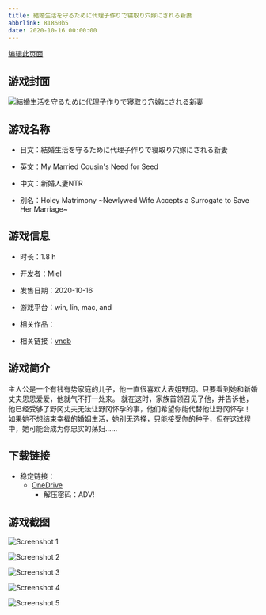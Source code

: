 ```yaml
---
title: 結婚生活を守るために代理子作りで寝取り穴嫁にされる新妻
abbrlink: 81860b5
date: 2020-10-16 00:00:00
---
```

[编辑此页面](https://github.com/ACG-3/ADV3-source/blob/main/source/_posts/games/%E7%B5%90%E5%A9%9A%E7%94%9F%E6%B4%BB%E3%82%92%E5%AE%88%E3%82%8B%E3%81%9F%E3%82%81%E3%81%AB%E4%BB%A3%E7%90%86%E5%AD%90%E4%BD%9C%E3%82%8A%E3%81%A7%E5%AF%9D%E5%8F%96%E3%82%8A%E7%A9%B4%E5%AB%81%E3%81%AB%E3%81%95%E3%82%8C%E3%82%8B%E6%96%B0%E5%A6%BB.md)

## 游戏封面

![結婚生活を守るために代理子作りで寝取り穴嫁にされる新妻](https://pan.timero.xyz/d/onedrive/img_lib_001/%E7%B5%90%E5%A9%9A%E7%94%9F%E6%B4%BB%E3%82%92%E5%AE%88%E3%82%8B%E3%81%9F%E3%82%81%E3%81%AB%E4%BB%A3%E7%90%86%E5%AD%90%E4%BD%9C%E3%82%8A%E3%81%A7%E5%AF%9D%E5%8F%96%E3%82%8A%E7%A9%B4%E5%AB%81%E3%81%AB%E3%81%95%E3%82%8C%E3%82%8B%E6%96%B0%E5%A6%BB_cover.avif)


## 游戏名称

- 日文：結婚生活を守るために代理子作りで寝取り穴嫁にされる新妻
- 英文：My Married Cousin's Need for Seed
- 中文：新婚人妻NTR

- 别名：Holey Matrimony ~Newlywed Wife Accepts a Surrogate to Save Her Marriage~


## 游戏信息

- 时长：1.8 h
- 开发者：Miel
- 发售日期：2020-10-16
- 游戏平台：win, lin, mac, and
- 相关作品：

- 相关链接：[vndb](https://vndb.org/v29329)


## 游戏简介

主人公是一个有钱有势家庭的儿子，他一直很喜欢大表姐野冈。只要看到她和新婚丈夫恩恩爱爱，他就气不打一处来。
就在这时，家族首领召见了他，并告诉他，他已经受够了野冈丈夫无法让野冈怀孕的事，他们希望你能代替他让野冈怀孕！
如果她不想结束幸福的婚姻生活，她别无选择，只能接受你的种子，但在这过程中，她可能会成为你忠实的荡妇......




## 下载链接

- 稳定链接：
    - [OneDrive](https://pan.timero.xyz/onedrive/adv_lib_001/%E7%B5%90%E5%A9%9A%E7%94%9F%E6%B4%BB%E3%82%92%E5%AE%88%E3%82%8B%E3%81%9F%E3%82%81%E3%81%AB%E4%BB%A3%E7%90%86%E5%AD%90%E4%BD%9C%E3%82%8A%E3%81%A7%E5%AF%9D%E5%8F%96%E3%82%8A%E7%A9%B4%E5%AB%81%E3%81%AB%E3%81%95%E3%82%8C%E3%82%8B%E6%96%B0%E5%A6%BB)
        - 解压密码：ADV!



## 游戏截图


![Screenshot 1](https://pan.timero.xyz/d/onedrive/img_lib_001/%E7%B5%90%E5%A9%9A%E7%94%9F%E6%B4%BB%E3%82%92%E5%AE%88%E3%82%8B%E3%81%9F%E3%82%81%E3%81%AB%E4%BB%A3%E7%90%86%E5%AD%90%E4%BD%9C%E3%82%8A%E3%81%A7%E5%AF%9D%E5%8F%96%E3%82%8A%E7%A9%B4%E5%AB%81%E3%81%AB%E3%81%95%E3%82%8C%E3%82%8B%E6%96%B0%E5%A6%BB_Screenshot_1.avif)

![Screenshot 2](https://pan.timero.xyz/d/onedrive/img_lib_001/%E7%B5%90%E5%A9%9A%E7%94%9F%E6%B4%BB%E3%82%92%E5%AE%88%E3%82%8B%E3%81%9F%E3%82%81%E3%81%AB%E4%BB%A3%E7%90%86%E5%AD%90%E4%BD%9C%E3%82%8A%E3%81%A7%E5%AF%9D%E5%8F%96%E3%82%8A%E7%A9%B4%E5%AB%81%E3%81%AB%E3%81%95%E3%82%8C%E3%82%8B%E6%96%B0%E5%A6%BB_Screenshot_2.avif)

![Screenshot 3](https://pan.timero.xyz/d/onedrive/img_lib_001/%E7%B5%90%E5%A9%9A%E7%94%9F%E6%B4%BB%E3%82%92%E5%AE%88%E3%82%8B%E3%81%9F%E3%82%81%E3%81%AB%E4%BB%A3%E7%90%86%E5%AD%90%E4%BD%9C%E3%82%8A%E3%81%A7%E5%AF%9D%E5%8F%96%E3%82%8A%E7%A9%B4%E5%AB%81%E3%81%AB%E3%81%95%E3%82%8C%E3%82%8B%E6%96%B0%E5%A6%BB_Screenshot_3.avif)

![Screenshot 4](https://pan.timero.xyz/d/onedrive/img_lib_001/%E7%B5%90%E5%A9%9A%E7%94%9F%E6%B4%BB%E3%82%92%E5%AE%88%E3%82%8B%E3%81%9F%E3%82%81%E3%81%AB%E4%BB%A3%E7%90%86%E5%AD%90%E4%BD%9C%E3%82%8A%E3%81%A7%E5%AF%9D%E5%8F%96%E3%82%8A%E7%A9%B4%E5%AB%81%E3%81%AB%E3%81%95%E3%82%8C%E3%82%8B%E6%96%B0%E5%A6%BB_Screenshot_4.avif)

![Screenshot 5](https://pan.timero.xyz/d/onedrive/img_lib_001/%E7%B5%90%E5%A9%9A%E7%94%9F%E6%B4%BB%E3%82%92%E5%AE%88%E3%82%8B%E3%81%9F%E3%82%81%E3%81%AB%E4%BB%A3%E7%90%86%E5%AD%90%E4%BD%9C%E3%82%8A%E3%81%A7%E5%AF%9D%E5%8F%96%E3%82%8A%E7%A9%B4%E5%AB%81%E3%81%AB%E3%81%95%E3%82%8C%E3%82%8B%E6%96%B0%E5%A6%BB_Screenshot_5.avif)

